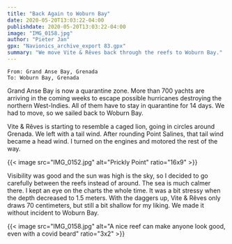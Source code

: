 ```yaml
---
title: "Back Again to Woburn Bay"
date: 2020-05-20T13:03:22-04:00
publishdate: 2020-05-20T13:03:22-04:00
image: "IMG_0158.jpg"
author: "Pieter Jan"
gpx: "Navionics_archive_export 83.gpx"
summary: "We move Vite & Rêves back through the reefs to Woburn Bay."
---
```


`From: Grand Anse Bay, Grenada`<br/>
`To: Woburn Bay, Grenada`

Grand Anse Bay is now a quarantine zone. More than 700 yachts are arriving in the coming weeks to escape possible hurricanes destroying the northern West-Indies. All of them have to stay in quarantine for 14 days. We had to move, so we sailed back to Woburn Bay.

Vite & Rêves is starting to resemble a caged lion, going in circles around Grenada. We left with a tail wind. After rounding Point Salines, that tail wind became a head wind. I turned on the engines and motored the rest of the way.

{{< image src="IMG_0152.jpg" alt="Prickly Point" ratio="16x9" >}}

Visibility was good and the sun was high is the sky, so I decided to go carefully between the reefs instead of around. The sea is much calmer there. I kept an eye on the charts the whole time. It was a bit stressy when the depth decreased to 1.5 meters. With the daggers up, Vite & Rêves only draws 70 centimeters, but still a bit shallow for my liking. We made it without incident to Woburn Bay.

{{< image src="IMG_0158.jpg" alt="A nice reef can make anyone look good, even with a covid beard" ratio="3x2" >}}
